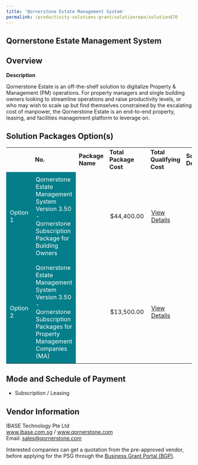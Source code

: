 ```yaml
---
title: 'Qornerstone Estate Management System'
permalink: /productivity-solutions-grant/solutionrepo/solution470
---
```


## Qornerstone Estate Management System

## Overview

**Description**

Qornerstone Estate is an off-the-shelf solution to digitalize Property & Management (PM) operations. For property managers and single building owners looking to streamline operations and raise productivity levels, or who may wish to scale up but find themselves constrained by the escalating cost of manpower, the Qornerstone Estate is an end-to-end property, leasing, and facilities management platform to leverage on.

## Solution Packages Option(s)

<table>
<th>
<td><b>No.</b></td>
<td><b>Package Name</b></td>
<td><b>Total Package Cost</b></td>
<td><b>Total Qualifying Cost</b></td>
<td><b>Solution Details</b></td>
</th>
<tr>
<td style='padding: 10px; background-color: #037E8A; color: #FFFFFF;'>Option 1</td>
<td style='padding: 10px; background-color: #037E8A; color: #FFFFFF;'>Qornerstone Estate Management System Version 3.50 - Qornerstone Subscription Package for Building Owners</td>
<td style='padding: 10px;'></td>
<td style='padding: 10px;'>$44,400.00</td>
<td style='padding: 10px;'><a href='https://www.gobusiness.gov.sg/images/psg/IBASE_Technology_20200155_Annex_3_20200625151908_Part_3.pdf' target='_blank'>View Details</a></td>
</tr>
<tr>
<td style='padding: 10px; background-color: #037E8A; color: #FFFFFF;'>Option 2</td>
<td style='padding: 10px; background-color: #037E8A; color: #FFFFFF;'>Qornerstone Estate Management System Version 3.50 - Qornerstone Subscription Packages for Property Management Companies (MA)</td>
<td style='padding: 10px;'></td>
<td style='padding: 10px;'>$13,500.00</td>
<td style='padding: 10px;'><a href='https://www.gobusiness.gov.sg/images/psg/IBASE_Technology_20200155_Annex_3_20200625151908_Part_12.pdf' target='_blank'>View Details</a></td>
</tr>
</table>

## Mode and Schedule of Payment

 - Subscription / Leasing

## Vendor Information

 IBASE Technology Pte Ltd<br>www.ibase.com.sg / www.qornerstone.com<br>Email: sales@qornerstone.com

Interested companies can get a quotation from the pre-approved vendor, before applying for the PSG through the <a href='https://www.businessgrants.gov.sg/' target='_blank' rel='noopener'>Business Grant Portal (BGP)</a>.

<script src="/jquery/resize-tables.js"></script>
